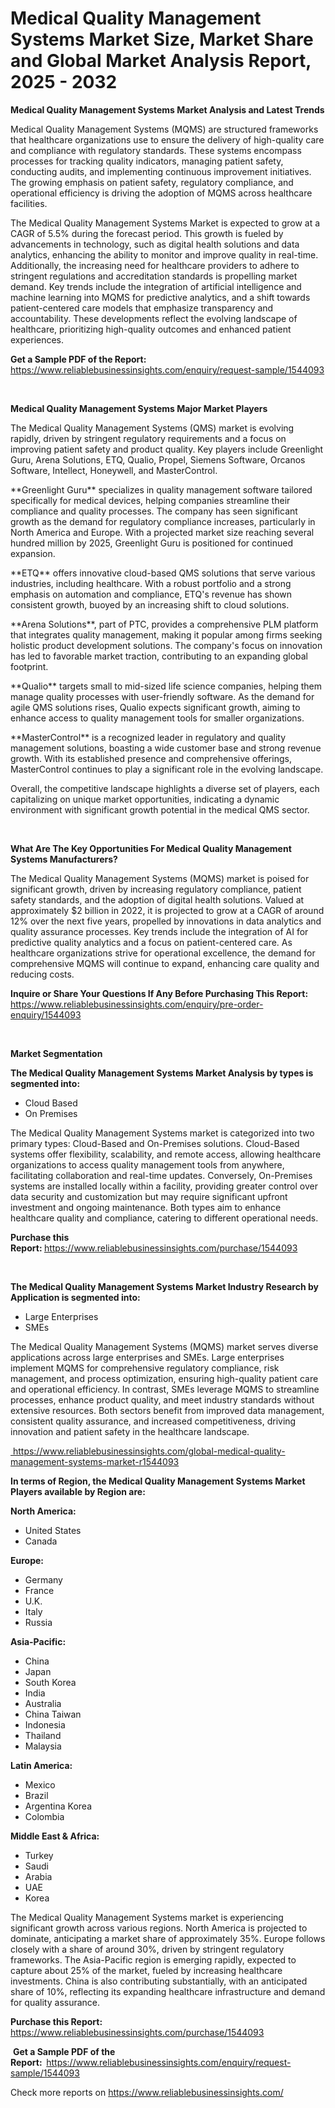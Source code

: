<p><h1>Medical Quality Management Systems Market Size, Market Share and Global Market Analysis Report, 2025 - 2032</h1></p><p><strong>Medical Quality Management Systems Market Analysis and Latest Trends</strong></p>
<p><p>Medical Quality Management Systems (MQMS) are structured frameworks that healthcare organizations use to ensure the delivery of high-quality care and compliance with regulatory standards. These systems encompass processes for tracking quality indicators, managing patient safety, conducting audits, and implementing continuous improvement initiatives. The growing emphasis on patient safety, regulatory compliance, and operational efficiency is driving the adoption of MQMS across healthcare facilities.</p><p>The Medical Quality Management Systems Market is expected to grow at a CAGR of 5.5% during the forecast period. This growth is fueled by advancements in technology, such as digital health solutions and data analytics, enhancing the ability to monitor and improve quality in real-time. Additionally, the increasing need for healthcare providers to adhere to stringent regulations and accreditation standards is propelling market demand. Key trends include the integration of artificial intelligence and machine learning into MQMS for predictive analytics, and a shift towards patient-centered care models that emphasize transparency and accountability. These developments reflect the evolving landscape of healthcare, prioritizing high-quality outcomes and enhanced patient experiences.</p></p>
<p><strong>Get a Sample PDF of the Report:&nbsp;</strong> <a href="https://www.reliablebusinessinsights.com/enquiry/request-sample/1544093?utm_campaign=3314&utm_medium=2&utm_source=Github&utm_content=ia&utm_term=11032025&utm_id=medical-quality-management-systems">https://www.reliablebusinessinsights.com/enquiry/request-sample/1544093</a></p>
<p>&nbsp;</p>
<p><strong>Medical Quality Management Systems Major Market Players</strong></p>
<p><p>The Medical Quality Management Systems (QMS) market is evolving rapidly, driven by stringent regulatory requirements and a focus on improving patient safety and product quality. Key players include Greenlight Guru, Arena Solutions, ETQ, Qualio, Propel, Siemens Software, Orcanos Software, Intellect, Honeywell, and MasterControl.</p><p>**Greenlight Guru** specializes in quality management software tailored specifically for medical devices, helping companies streamline their compliance and quality processes. The company has seen significant growth as the demand for regulatory compliance increases, particularly in North America and Europe. With a projected market size reaching several hundred million by 2025, Greenlight Guru is positioned for continued expansion.</p><p>**ETQ** offers innovative cloud-based QMS solutions that serve various industries, including healthcare. With a robust portfolio and a strong emphasis on automation and compliance, ETQ's revenue has shown consistent growth, buoyed by an increasing shift to cloud solutions.</p><p>**Arena Solutions**, part of PTC, provides a comprehensive PLM platform that integrates quality management, making it popular among firms seeking holistic product development solutions. The company's focus on innovation has led to favorable market traction, contributing to an expanding global footprint.</p><p>**Qualio** targets small to mid-sized life science companies, helping them manage quality processes with user-friendly software. As the demand for agile QMS solutions rises, Qualio expects significant growth, aiming to enhance access to quality management tools for smaller organizations.</p><p>**MasterControl** is a recognized leader in regulatory and quality management solutions, boasting a wide customer base and strong revenue growth. With its established presence and comprehensive offerings, MasterControl continues to play a significant role in the evolving landscape.</p><p>Overall, the competitive landscape highlights a diverse set of players, each capitalizing on unique market opportunities, indicating a dynamic environment with significant growth potential in the medical QMS sector.</p></p>
<p>&nbsp;</p>
<p><strong>What Are The Key Opportunities For Medical Quality Management Systems Manufacturers?</strong></p>
<p><p>The Medical Quality Management Systems (MQMS) market is poised for significant growth, driven by increasing regulatory compliance, patient safety standards, and the adoption of digital health solutions. Valued at approximately $2 billion in 2022, it is projected to grow at a CAGR of around 12% over the next five years, propelled by innovations in data analytics and quality assurance processes. Key trends include the integration of AI for predictive quality analytics and a focus on patient-centered care. As healthcare organizations strive for operational excellence, the demand for comprehensive MQMS will continue to expand, enhancing care quality and reducing costs.</p></p>
<p><strong>Inquire or Share Your Questions If Any Before Purchasing This Report:</strong> <a href="https://www.reliablebusinessinsights.com/enquiry/pre-order-enquiry/1544093?utm_campaign=3314&utm_medium=2&utm_source=Github&utm_content=ia&utm_term=11032025&utm_id=medical-quality-management-systems">https://www.reliablebusinessinsights.com/enquiry/pre-order-enquiry/1544093</a></p>
<p>&nbsp;</p>
<p><strong>Market Segmentation</strong></p>
<p><strong>The Medical Quality Management Systems Market Analysis by types is segmented into:</strong></p>
<p><ul><li>Cloud Based</li><li>On Premises</li></ul></p>
<p><p>The Medical Quality Management Systems market is categorized into two primary types: Cloud-Based and On-Premises solutions. Cloud-Based systems offer flexibility, scalability, and remote access, allowing healthcare organizations to access quality management tools from anywhere, facilitating collaboration and real-time updates. Conversely, On-Premises systems are installed locally within a facility, providing greater control over data security and customization but may require significant upfront investment and ongoing maintenance. Both types aim to enhance healthcare quality and compliance, catering to different operational needs.</p></p>
<p><strong>Purchase this Report:&nbsp;</strong><a href="https://www.reliablebusinessinsights.com/purchase/1544093?utm_campaign=3314&utm_medium=2&utm_source=Github&utm_content=ia&utm_term=11032025&utm_id=medical-quality-management-systems">https://www.reliablebusinessinsights.com/purchase/1544093</a></p>
<p>&nbsp;</p>
<p><strong>The Medical Quality Management Systems Market Industry Research by Application is segmented into:</strong></p>
<p><ul><li>Large Enterprises</li><li>SMEs</li></ul></p>
<p><p>The Medical Quality Management Systems (MQMS) market serves diverse applications across large enterprises and SMEs. Large enterprises implement MQMS for comprehensive regulatory compliance, risk management, and process optimization, ensuring high-quality patient care and operational efficiency. In contrast, SMEs leverage MQMS to streamline processes, enhance product quality, and meet industry standards without extensive resources. Both sectors benefit from improved data management, consistent quality assurance, and increased competitiveness, driving innovation and patient safety in the healthcare landscape.</p></p>
<p><a href="https://www.reliablebusinessinsights.com/global-medical-quality-management-systems-market-r1544093?utm_campaign=3314&utm_medium=2&utm_source=Github&utm_content=ia&utm_term=11032025&utm_id=medical-quality-management-systems">&nbsp;https://www.reliablebusinessinsights.com/global-medical-quality-management-systems-market-r1544093</a></p>
<p><strong>In terms of Region, the Medical Quality Management Systems Market Players available by Region are:</strong></p>
<p>
    <p> <strong> North America: </strong>
        <ul>
            <li>United States</li>
            <li>Canada</li>
        </ul>
        </p> 
    <p> <strong> Europe: </strong>
        <ul>
            <li>Germany</li>
            <li>France</li>
            <li>U.K.</li>
            <li>Italy</li>
            <li>Russia</li>
        </ul>
        </p> 
    <p> <strong> Asia-Pacific: </strong>
        <ul>
            <li>China</li>
            <li>Japan</li>
            <li>South Korea</li>
            <li>India</li>
            <li>Australia</li>
            <li>China Taiwan</li>
            <li>Indonesia</li>
            <li>Thailand</li>
            <li>Malaysia</li>
        </ul>
        </p> 
    <p> <strong> Latin America: </strong>
        <ul>
            <li>Mexico</li>
            <li>Brazil</li>
            <li>Argentina Korea</li>
            <li>Colombia</li>
        </ul>
        </p> 
    <p> <strong> Middle East & Africa: </strong>
        <ul>
            <li>Turkey</li>
            <li>Saudi</li>
            <li>Arabia</li>
            <li>UAE</li>
            <li>Korea</li>
        </ul>
    </p>
    </p>
<p><p>The Medical Quality Management Systems market is experiencing significant growth across various regions. North America is projected to dominate, anticipating a market share of approximately 35%. Europe follows closely with a share of around 30%, driven by stringent regulatory frameworks. The Asia-Pacific region is emerging rapidly, expected to capture about 25% of the market, fueled by increasing healthcare investments. China is also contributing substantially, with an anticipated share of 10%, reflecting its expanding healthcare infrastructure and demand for quality assurance.</p></p>
<p><strong>Purchase this Report: </strong><a href="https://www.reliablebusinessinsights.com/purchase/1544093?utm_campaign=3314&utm_medium=2&utm_source=Github&utm_content=ia&utm_term=11032025&utm_id=medical-quality-management-systems">https://www.reliablebusinessinsights.com/purchase/1544093</a></p>
<p>&nbsp;<strong>Get a Sample PDF of the Report:&nbsp;&nbsp;</strong><a href="https://www.reliablebusinessinsights.com/enquiry/request-sample/1544093?utm_campaign=3314&utm_medium=2&utm_source=Github&utm_content=ia&utm_term=11032025&utm_id=medical-quality-management-systems">https://www.reliablebusinessinsights.com/enquiry/request-sample/1544093</a></p>
<p><strong></strong></p>
<p>Check more reports on <a href="https://www.reliablebusinessinsights.com/?utm_campaign=3314&utm_medium=2&utm_source=Github&utm_content=ia&utm_term=11032025&utm_id=medical-quality-management-systems">https://www.reliablebusinessinsights.com/</a></p>